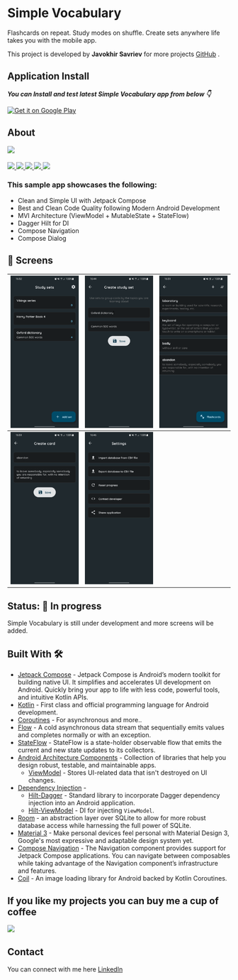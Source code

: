 # **Simple Vocabulary**

Flashcards on repeat. Study modes on shuffle. Create sets anywhere life takes you with the mobile
app.

This project is developed by **Javokhir Savriev** for more
projects [GitHub](https://github.com/javokhirsavriev/) .

## Application Install

***You can Install and test latest Simple Vocabulary app from below 👇***

<a href="https://play.google.com/store/apps/details?id=uz.javokhirdev.svocabulary" target="_blank"><img src="https://play.google.com/intl/en_us/badges/images/generic/en-play-badge.png" alt="Get it on Google Play" height="90"/></a>

## About

<div align="left">
    <a href = "https://developer.android.com/jetpack/androidx/versions/all-channel#may_5_2021">
        <img src = "https://img.shields.io/badge/Jetpack%20Compose-1.1.0%20rc01-brightgreen" />
    </a>
</div>
<br>
<div align="left">
    <a href = "https://github.com/javokhirsavriev/simple-vocabulary/network/">
        <img src = "https://img.shields.io/github/forks/javokhirsavriev/photoplay" />
    </a>
    <a href = "https://github.com/javokhirsavriev/simple-vocabulary/stargazers">
        <img src = "https://img.shields.io/github/stars/javokhirsavriev/photoplay" />
    </a>
    <a href = "https://github.com/javokhirsavriev/simple-vocabulary/issues">
        <img src = "https://img.shields.io/github/issues/javokhirsavriev/photoplay" />
    </a>  
    <a href = "https://github.com/javokhirsavriev/simple-vocabulary/blob/master/LICENSE">
        <img src = "https://img.shields.io/github/license/javokhirsavriev/photoplay" />
    </a>
    <a href="">
        <img src="https://img.shields.io/badge/PRs-welcome-brightgreen.svg"/>
    </a>
</div>

### This sample app showcases the following:

* Clean and Simple UI with Jetpack Compose
* Best and Clean Code Quality following Modern Android Development
* MVI Architecture (ViewModel + MutableState + StateFlow)
* Dagger Hilt for DI
* Compose Navigation
* Compose Dialog

## 📸 Screens

|![](images/screen01.png)| ![](images/screen02.png) | ![](images/screen03.png)
:-------------------------:|:-------------------------: | :-------------------------:
|![](images/screen04.png) | ![](images/screen05.png)

## Status: 🚧 In progress

<p>Simple Vocabulary is still under development and more screens will be added.</p>

## Built With 🛠

- [Jetpack Compose](https://developer.android.com/jetpack/compose) - Jetpack Compose is Android’s modern toolkit for building native UI. It simplifies and accelerates UI development on Android. Quickly bring your app to life with less code, powerful tools, and intuitive Kotlin APIs.
- [Kotlin](https://kotlinlang.org/) - First class and official programming language for Android development.
- [Coroutines](https://kotlinlang.org/docs/reference/coroutines-overview.html) - For asynchronous and more..
- [Flow](https://kotlin.github.io/kotlinx.coroutines/kotlinx-coroutines-core/kotlinx.coroutines.flow/-flow/) - A cold asynchronous data stream that sequentially emits values and completes normally or with an exception.
- [StateFlow](https://developer.android.com/kotlin/flow/stateflow-and-sharedflow) - StateFlow is a state-holder observable flow that emits the current and new state updates to its collectors.
- [Android Architecture Components](https://developer.android.com/topic/libraries/architecture) - Collection of libraries that help you design robust, testable, and maintainable apps.
    - [ViewModel](https://developer.android.com/topic/libraries/architecture/viewmodel) - Stores UI-related data that isn't destroyed on UI changes.
- [Dependency Injection](https://developer.android.com/training/dependency-injection) -
    - [Hilt-Dagger](https://dagger.dev/hilt/) - Standard library to incorporate Dagger dependency injection into an Android application.
    - [Hilt-ViewModel](https://developer.android.com/training/dependency-injection/hilt-jetpack) - DI for injecting `ViewModel`.
- [Room](https://developer.android.com/jetpack/androidx/releases/room) - an abstraction layer over SQLite to allow for more robust database access while harnessing the full power of SQLite.
- [Material 3](https://m3.material.io/) - Make personal devices feel personal with Material Design 3, Google's most expressive and adaptable design system yet.
- [Compose Navigation](https://developer.android.com/jetpack/compose/navigation) - The Navigation component provides support for Jetpack Compose applications. You can navigate between composables while taking advantage of the Navigation component’s infrastructure and features.
- [Coil](https://coil-kt.github.io/coil/compose/) - An image loading library for Android backed by Kotlin Coroutines.

## If you like my projects you can buy me a cup of coffee

<a href="https://www.buymeacoffee.com/sjavokhir"><img src="https://img.buymeacoffee.com/button-api/?text=Buy me a coffee&emoji=&slug=VaibhavJaiswal&button_colour=FFBB3B&font_colour=000000&font_family=Cookie&outline_colour=000000&coffee_colour=ffffff"></a>

## Contact

You can connect with me here [LinkedIn](https://www.linkedin.com/in/sjavokhir/)